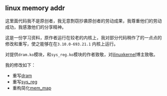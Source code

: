 ## linux memory addr


这里面代码我不是原创者，我无意剽窃抄袭原创者的劳动成果，我尊重他们的劳动成功，我感激他们的分享精神。

这是一份学习资料，原作者运行在较老的内核上，我对部分代码稍作了的一点点的修改和重写，使之能够在在`3.10.0-693.21.1` 内核上运行。

对提供`dram.ko`模块，和`sys_reg.ko`模块的作者致敬，对[ilinuxkernel](http://ilinuxkernel.com/)博主致敬。

我的修改如下：

* 重写[dram](./dram)
* 重写[sys_reg](./sys_reg)
* 重构简化[mem_map](mem_map)
